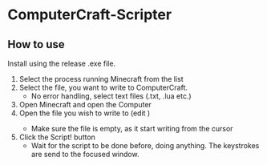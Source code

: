 # ComputerCraft-Scripter

## How to use
Install using the release .exe file.

1. Select the process running Minecraft from the list
2. Select the file, you want to write to ComputerCraft.
     - No error handling, select text files (.txt, .lua etc.)
3. Open Minecraft and open the Computer
4. Open the file you wish to write to (edit <path>)
     - Make sure the file is empty, as it start writing from the cursor
6. Click the Script! button
     - Wait for the script to be done before, doing anything. The keystrokes are send to the focused window.

